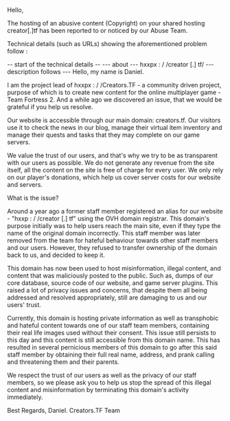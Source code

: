 
 Hello,

 The hosting of an abusive content (Copyright) on your shared hosting creator[.]tf has been reported to or noticed by our Abuse Team.

 Technical details (such as URLs) showing the aforementioned problem follow :

 -- start of the technical details --
 \--- about --- hxxpx : / /creator [.] tf/ \--- description follows --- Hello, my name is Daniel.

 I am the project lead of hxxpx : / /Creators.TF - a community driven project, purpose of which is to create new content for the online multiplayer game - Team Fortress 2. And a while ago we discovered an issue, that we would be grateful if you help us resolve.

 Our website is accessible through our main domain: creators.tf. Our visitors use it to check the news in our blog, manage their virtual item inventory and manage their quests and tasks that they may complete on our game servers.

 We value the trust of our users, and that's why we try to be as transparent with our users as possible. We do not generate any revenue from the site itself, all the content on the site is free of charge for every user. We only rely on our player's donations, which help us cover server costs for our website and servers.

 What is the issue?

 Around a year ago a former staff member registered an alias for our website - "hxxp : / /creator [.] tf" using the OVH domain registrar. This domain's purpose initially was to help users reach the main site, even if they type the name of the original domain incorrectly. This staff member was later removed from the team for hateful behaviour towards other staff members and our users. However, they refused to transfer ownership of the domain back to us, and decided to keep it.

 This domain has now been used to host misinformation, illegal content, and content that was maliciously posted to the public. Such as, dumps of our core database, source code of our website, and game server plugins. This raised a lot of privacy issues and concerns, that despite them all being addressed and resolved appropriately, still are damaging to us and our users' trust.

 Currently, this domain is hosting private information as well as transphobic and hateful content towards one of our staff team members, containing their real life images used without their consent. This issue still persists to this day and this content is still accessible from this domain name. This has resulted in several pernicious members of this domain to go after this said staff member by obtaining their full real name, address, and prank calling and threatening them and their parents.

 We respect the trust of our users as well as the privacy of our staff members, so we please ask you to help us stop the spread of this illegal content and misinformation by terminating this domain's activity immediately.

 Best Regards, Daniel.
 Creators.TF Team
